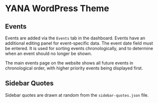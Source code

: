 # YANA WordPress Theme

## Events

Events are added via the `Events` tab in the dashboard.  Events have an additional editing panel for event-specific data.  The event date field must be entered.  It is used for sorting events chronologically, and to determine when an event should no longer be shown.

The main events page on the website shows all future events in chronological order, with higher priority events being displayed first.

## Sidebar Quotes

Sidebar quotes are drawn at random from the `sidebar-quotes.json` file.
